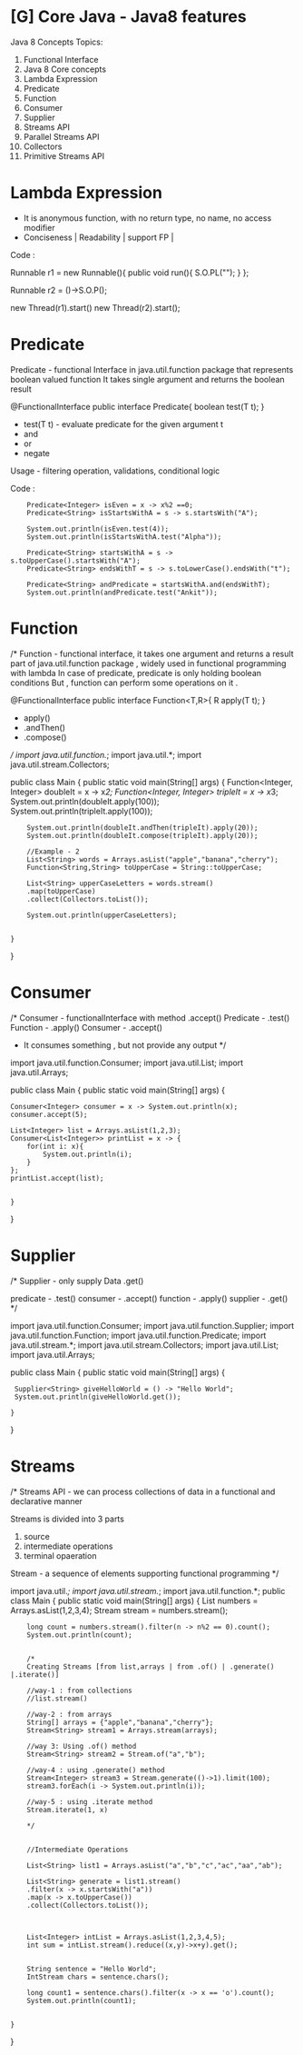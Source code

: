 # [G] Core Java - Java8 features
Java 8 Concepts
Topics:

1. Functional Interface
2. Java 8 Core concepts
3. Lambda Expression
4. Predicate
5. Function
6. Consumer
7. Supplier
8. Streams API
9. Parallel Streams API
10. Collectors
11. Primitive Streams API

# Lambda Expression

- It is anonymous function, with no return type, no name, no access modifier
- Conciseness | Readability | support FP |

Code :

Runnable r1 = new Runnable(){
public void run(){
S.O.PL("");
}
};

Runnable r2 = ()->S.O.P();

new Thread(r1).start()
new Thread(r2).start();

# Predicate


Predicate - functional Interface in java.util.function package that represents boolean valued function
It takes single argument and returns the boolean result

@FunctionalInterface
public interface Predicate<T>{
    boolean test(T t);
}

- test(T t) - evaluate predicate for the given argument t
- and
- or
- negate

Usage - filtering operation, validations, conditional logic

Code :

        Predicate<Integer> isEven = x -> x%2 ==0;
        Predicate<String> isStartsWithA = s -> s.startsWith("A");

        System.out.println(isEven.test(4));
        System.out.println(isStartsWithA.test("Alpha"));

        Predicate<String> startsWithA = s -> s.toUpperCase().startsWith("A");
        Predicate<String> endsWithT = s -> s.toLowerCase().endsWith("t");

        Predicate<String> andPredicate = startsWithA.and(endsWithT);
        System.out.println(andPredicate.test("Ankit"));


# Function 


/*
Function - functional interface, it takes one argument and returns a result 
part of java.util.function package , widely used in functional programming with lambda
In case of predicate, predicate is only holding boolean conditions
But , function can perform some operations on it .

@FunctionalInterface
public interface Function<T,R>{
    R apply(T t);
}

- apply()
- .andThen()
- .compose()

*/
import java.util.function.*;
import java.util.*;
import java.util.stream.Collectors;

public class Main
{
	public static void main(String[] args) {
		Function<Integer, Integer> doubleIt = x -> x*2;
		Function<Integer, Integer> tripleIt = x -> x*3;
		System.out.println(doubleIt.apply(100));
		System.out.println(tripleIt.apply(100));
		
		System.out.println(doubleIt.andThen(tripleIt).apply(20));
		System.out.println(doubleIt.compose(tripleIt).apply(20));
		
		//Example - 2
		List<String> words = Arrays.asList("apple","banana","cherry");
		Function<String,String> toUpperCase = String::toUpperCase;
		
		List<String> upperCaseLetters = words.stream()
		.map(toUpperCase)
		.collect(Collectors.toList());
		
		System.out.println(upperCaseLetters);
		
		
	}
}

# Consumer 


/*
Consumer - functionalInterface with method .accept()
Predicate - .test()
Function - .apply()
Consumer - .accept()
- It consumes something , but not provide any output
*/

import java.util.function.Consumer;
import java.util.List;
import java.util.Arrays;

public class Main
{
	public static void main(String[] args) {
	
	Consumer<Integer> consumer = x -> System.out.println(x);
	consumer.accept(5);
	
	List<Integer> list = Arrays.asList(1,2,3);
	Consumer<List<Integer>> printList = x -> {
	    for(int i: x){
	        System.out.println(i);
	    }
	};
	printList.accept(list);
		
		
	}
}

# Supplier


/*
Supplier - only supply Data
.get() 

predicate - .test()
consumer - .accept()
function - .apply()
supplier - .get()
*/

import java.util.function.Consumer;
import java.util.function.Supplier;
import java.util.function.Function;
import java.util.function.Predicate;
import java.util.stream.*;
import java.util.stream.Collectors;
import java.util.List;
import java.util.Arrays;

public class Main
{
	public static void main(String[] args) {
	
	 Supplier<String> giveHelloWorld = () -> "Hello World";
	 System.out.println(giveHelloWorld.get());
		
	}
}

# Streams 

/*
Streams API - we can process collections of data in a functional and declarative manner

Streams is divided into 3 parts
1. source
2. intermediate operations
3. terminal opaeration


Stream - a sequence of elements supporting functional programming
*/

import java.util.*;
import java.util.stream.*;
import java.util.function.*;
public class Main
{
	public static void main(String[] args) {
		List<Integer> numbers = Arrays.asList(1,2,3,4);
		Stream<Integer> stream = numbers.stream();
		
		long count = numbers.stream().filter(n -> n%2 == 0).count();
		System.out.println(count);
		
		
		/*
		Creating Streams [from list,arrays | from .of() | .generate() |.iterate()]
		
		//way-1 : from collections 
		//list.stream()
		
		//way-2 : from arrays 
		String[] arrays = {"apple","banana","cherry"};
        Stream<String> stream1 = Arrays.stream(arrays);
        
        //way 3: Using .of() method 
        Stream<String> stream2 = Stream.of("a","b");
        
        //way-4 : using .generate() method
		Stream<Integer> stream3 = Stream.generate(()->1).limit(100);
		stream3.forEach(i -> System.out.println(i));
		
		//way-5 : using .iterate method 
		Stream.iterate(1, x)
		
		*/
		
		
		//Intermediate Operations 
		
		List<String> list1 = Arrays.asList("a","b","c","ac","aa","ab");
		
		List<String> generate = list1.stream()
		.filter(x -> x.startsWith("a"))
		.map(x -> x.toUpperCase())
		.collect(Collectors.toList());
		
		
		
		List<Integer> intList = Arrays.asList(1,2,3,4,5);
		int sum = intList.stream().reduce((x,y)->x+y).get();
		
		
		String sentence = "Hello World";
		IntStream chars = sentence.chars();
		
		long count1 = sentence.chars().filter(x -> x == 'o').count();
		System.out.println(count1);
			
		
	}
}

